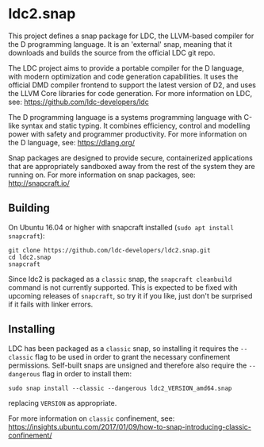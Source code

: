 ldc2.snap
=========

This project defines a snap package for LDC, the LLVM-based compiler for
the D programming language.  It is an 'external' snap, meaning that it
downloads and builds the source from the official LDC git repo.

The LDC project aims to provide a portable compiler for the D language,
with modern optimization and code generation capabilities.  It uses the
official DMD compiler frontend to support the latest version of D2, and
uses the LLVM Core libraries for code generation.  For more information
on LDC, see: https://github.com/ldc-developers/ldc

The D programming language is a systems programming language with C-like
syntax and static typing.  It combines efficiency, control and modelling
power with safety and programmer productivity.  For more information on
the D language, see: https://dlang.org/

Snap packages are designed to provide secure, containerized applications
that are appropriately sandboxed away from the rest of the system they
are running on.  For more information on snap packages, see:
http://snapcraft.io/


Building
--------

On Ubuntu 16.04 or higher with snapcraft installed
(`sudo apt install snapcraft`):

    git clone https://github.com/ldc-developers/ldc2.snap.git
    cd ldc2.snap
    snapcraft

Since ldc2 is packaged as a `classic` snap, the `snapcraft cleanbuild`
command is not currently supported.  This is expected to be fixed with
upcoming releases of `snapcraft`, so try it if you like, just don't be
surprised if it fails with linker errors.


Installing
----------

LDC has been packaged as a `classic` snap, so installing it requires the
`--classic` flag to be used in order to grant the necessary confinement
permissions.  Self-built snaps are unsigned and therefore also require
the `--dangerous` flag in order to install them:

    sudo snap install --classic --dangerous ldc2_VERSION_amd64.snap

replacing `VERSION` as appropriate.

For more information on `classic` confinement, see:
https://insights.ubuntu.com/2017/01/09/how-to-snap-introducing-classic-confinement/

